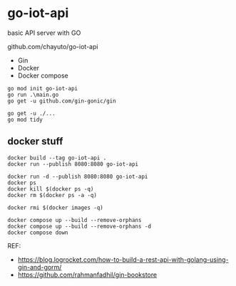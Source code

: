 # go-iot-api

basic API server with GO

github.com/chayuto/go-iot-api

- Gin
- Docker
- Docker compose

```
go mod init go-iot-api
go run .\main.go
go get -u github.com/gin-gonic/gin

go get -u ./...
go mod tidy
```

## docker stuff

```
docker build --tag go-iot-api .
docker run --publish 8080:8080 go-iot-api

docker run -d --publish 8080:8080 go-iot-api 
docker ps
docker kill $(docker ps -q)
docker rm $(docker ps -a -q)

docker rmi $(docker images -q)

docker compose up --build --remove-orphans
docker compose up --build --remove-orphans -d
docker compose down
```

REF:
- https://blog.logrocket.com/how-to-build-a-rest-api-with-golang-using-gin-and-gorm/
- https://github.com/rahmanfadhil/gin-bookstore
